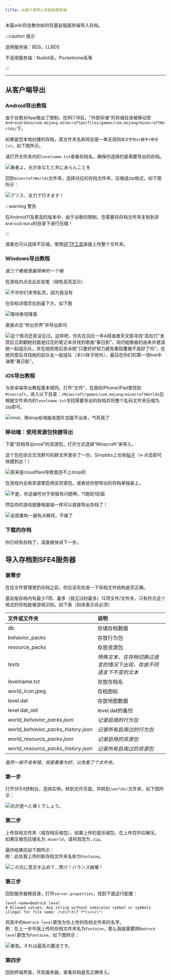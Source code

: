 ```yaml
---
title: 从客户端导入存档到服务端
---
```


本篇wiki将会教你如何往基岩版服务端导入存档。

:::caution 提示

适用服务端：BDS，LLBDS

不适用服务端：Nukkit系，Pocketmine系等

:::

-----

## 从客户端导出

### Android导出教程

由于谷歌对App做出了限制，在BE1.18后，"外部存储"的存储目录被移动至`Android/data/com.mojang.minecraftpe/files/games/com.mojang/minecraftWorlds/`下。

如果是您本地创建的存档，其文件夹名称将会是一串无规则`英文字符or数字+等号(=)`，如下图所示。

请打开文件夹内的`levelname.txt`查看存档名，确保你选择的是需要导出的存档。

![勇者よ。光があなたと共にあらんことを](/img/pages/MCBE-Import-Worlds-1.png)

回到`minecraftWorlds`文件夹，选择对应的存档文件夹，压缩成zip格式，如下图所示：

![アリス、全力で行きます！](/img/pages/MCBE-Import-Worlds-2.jpg)

:::warning 警告

在Android11及更高的版本中，由于谷歌的限制，您需要将存档文件夹复制到非`Android/data`的目录下进行压缩！

:::

或者也可以选择不压缩，使用[SFTP工具](/docs/30-sftp.md)直接上传整个文件夹。

### Windows导出教程

*是三个教程里最简单的一个端*

在游戏内点击此处铅笔（绿色高亮显示）

![不许你们夹带私货，因为我没有](../../static/img/pages/MCBE-Import-Worlds-3.png)

在存档详情页拉到最下方，如下图

![等待泰坦降落](../../static/img/pages/MCBE-Import-Worlds-4.png)

直接点击“导出世界”并导出即可

![这个情况还真没见过。这样吧，你先在羽丘一年A班或者天文部寻找“高松灯”发现后立即翻她封面是红花的笔记本并找到歌曲“春日影”，询问她歌曲的由来并邀请她一起组乐队，并在她拒绝后告诉她“只要好好努力避免重蹈覆辙不就好了吗”，在她同意后寻找她的前队友一起组队（丰川祥子除外），最后在你们的第一场live中演奏“春日影”。](../../static/img/pages/MCBE-Import-Worlds-5.png)

### iOS导出教程

与安卓端导出教程基本相同。打开“文件”，在我的iPhone/iPad里找到`Minecraft`，进入以下目录：`/Minecraft/games/com.mojang/minecraftWorlds`后根据文件夹内的`levelname.txt`寻找需要导出的存档并将整个乱码文件夹压缩为zip即可。

![nmd，用drop给电脑发图片加载不出来，气死我了](../../static/img/pages/MCBE-Import-Worlds-6.png)

### 移动端：使用资源包快捷导出

下载“存档导出mod”的资源包，打开方式选择“Minecraft”来导入。

这个包在综合交流群10的群文件里存了一份，Simpbbs上也有[帖子](https://www.simpbbs.com/threads/8/)（←点击即可快捷到达！）

![原来是cloudflare导致我连不上drop的](../../static/img/pages/MCBE-Import-Worlds-7.jpg)

在游戏内全局资源里启用该资源包，或者给你想导出的存档单独装上。

![不是，你这编号对于排版有问题啊，11跑到1前面](../../static/img/pages/MCBE-Import-Worlds-10.png)

然后你的游戏就像电脑端一样可以直接导出存档了！

![全部重构一遍有点麻烦，不做了](../../static/img/pages/MCBE-Import-Worlds-11.png)

### 下载的存档

你已经有存档了，请直接快进下一步。

## 导入存档到SFE4服务器

### 第零步

在往文件管理里扔存档之前，你应该先检查一下存档文件结构是否正确。

基岩版存档内有最少7项、最多（我见过的最多）12项文件/文件夹，只有符合这个格式的存档能被游戏识别。如下表（斜体表示非必须）

| 文件或文件夹 | 说明 |
| :--- | :--- |
| db | 存储存档数据 |
| behavior_packs | 存放行为包 |
| resource_packs | 存放资源包 |
| *texts* | *特殊文本，在存档切换过语言的情况下出现，存放不同语言下不变的文本* |
| levelname.txt | 存放存档名 |
| world_icon.jpeg | 存档图标 |
| level.dat | 存放地图数据 |
| level.dat_old | level.dat的备份 |
| *world_behavior_packs.json* | *记录启用的行为包* |
| *world_behavior_packs_history.json* | *记录所有启用过的行为包* |
| *world_resource_packs.json* | *记录启用的资源包* |
| *world_resource_packs_history.json* | *记录所有启用过的资源包* |

*虽然一般不会有错，但是看看为好，以免套了个文件夹。*

### 第一步

打开SFE4控制台，选择实例，转到文件页面，并转到`/worlds/`文件夹，如下图所示：

![光が道へと導くでしょう。](/img/pages/MCBE-Import-Worlds-8.png)

### 第二步

上传存档文件夹（或存档压缩包），如果上传的是压缩包，在上传完毕后解压。  
如果压缩包后缀名为`.mcworld`，请将其改为`.zip`。  

最终结果应如下图所示：  
例：此处我上传的新存档文件夹名称为`Fontaine`。

![この光に意志を込めて…貫け！バランス崩壊！](/img/pages/MCBE-Import-Worlds-9.png)

### 第三步

回到服务器根目录，打开`server.properties`，找到下面这行配置：

```
level-name=Bedrock level
# Allowed values: Any string without semicolon symbol or symbols illegal for file name: /\n\r\t\f`?*\\<>|\":
```

将其中的`Bedrock level`更改为你上传的存档文件夹的名字。  
例：在上一步中我上传的存档文件夹名为`Fontaine`，那么我就需要把`Bedrock level`更改为`Fontaine`，如下图所示：

![勇気。それは最高の魔法です。](/img/pages/MCBE-InputAddon-6.png)

### 第四步

回到终端界面，开启服务器，查看存档是否正确导入。  
